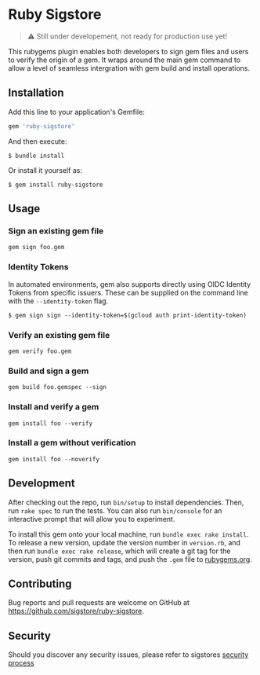 # Ruby Sigstore

> :warning: Still under developement, not ready for production use yet!

This rubygems plugin enables both developers to sign gem files and users to verify the origin
of a gem. It wraps around the main gem command to allow a level of seamless intergration with
gem build and install operations.

## Installation

Add this line to your application's Gemfile:

```ruby
gem 'ruby-sigstore'
```

And then execute:

    $ bundle install

Or install it yourself as:

    $ gem install ruby-sigstore

## Usage

### Sign an existing gem file

`gem sign foo.gem`

### Identity Tokens

In automated environments, gem also supports directly using OIDC Identity Tokens from specific issuers.
These can be supplied on the command line with the `--identity-token` flag.

```shell
$ gem sign sign --identity-token=$(gcloud auth print-identity-token)
```

### Verify an existing gem file

`gem verify foo.gem`

### Build and sign a gem

`gem build foo.gemspec --sign`

### Install and verify a gem

`gem install foo --verify`

### Install a gem without verification

`gem install foo --noverify`

## Development

After checking out the repo, run `bin/setup` to install dependencies. Then, run `rake spec` to run the tests. You can also run `bin/console` for an interactive prompt that will allow you to experiment.

To install this gem onto your local machine, run `bundle exec rake install`. To release a new version, update the version number in `version.rb`, and then run `bundle exec rake release`, which will create a git tag for the version, push git commits and tags, and push the `.gem` file to [rubygems.org](https://rubygems.org).

## Contributing

Bug reports and pull requests are welcome on GitHub at https://github.com/sigstore/ruby-sigstore.

## Security

Should you discover any security issues, please refer to sigstores [security
process](https://github.com/sigstore/community/blob/main/SECURITY.md)

